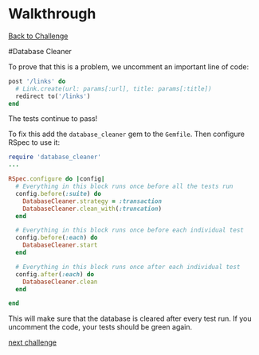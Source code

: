 # Walkthrough

[Back to Challenge](../readme_files/12_configuring_database_cleaner.md)

#Database Cleaner

To prove that this is a problem, we uncomment an important line of code:
```ruby
post '/links' do
  # Link.create(url: params[:url], title: params[:title])
  redirect to('/links')
end
```
The tests continue to pass!

To fix this add the ```database_cleaner``` gem to the ```Gemfile```. Then configure RSpec to use it:

```ruby
require 'database_cleaner'
...

RSpec.configure do |config|
  # Everything in this block runs once before all the tests run
  config.before(:suite) do
    DatabaseCleaner.strategy = :transaction
    DatabaseCleaner.clean_with(:truncation)
  end

  # Everything in this block runs once before each individual test
  config.before(:each) do
    DatabaseCleaner.start
  end

  # Everything in this block runs once after each individual test
  config.after(:each) do
    DatabaseCleaner.clean
  end

end
```

This will make sure that the database is cleared after every test run. If you uncomment the code, your tests should be green again.

[next challenge](../readme_files/13_configuring_the_rack_env.md)
